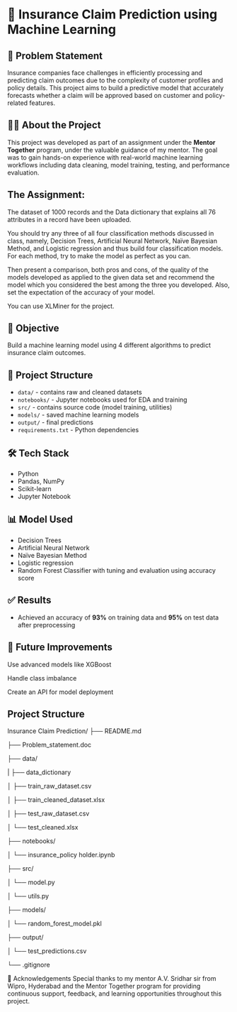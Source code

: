 # 🚀 Insurance Claim Prediction using Machine Learning

## 🧠 Problem Statement

Insurance companies face challenges in efficiently processing and predicting claim outcomes due to the complexity of customer profiles and policy details. This project aims to build a predictive model that accurately forecasts whether a claim will be approved based on customer and policy-related features.

## 👩‍🏫 About the Project

This project was developed as part of an assignment under the **Mentor Together** program, under the valuable guidance of my mentor. The goal was to gain hands-on experience with real-world machine learning workflows including data cleaning, model training, testing, and performance evaluation.

## The Assignment:
The dataset of 1000 records and the Data dictionary that explains all 76 attributes in a record have been uploaded.  

You should try any three of all four classification methods discussed in class, namely, Decision Trees, Artificial Neural Network, Naïve Bayesian Method, and Logistic regression and thus build four classification models. For each method, try to make the model as perfect as you can. 

Then present a comparison, both pros and cons, of the quality of the models developed as applied to the given data set and recommend the model which you considered the best among the three you developed. Also, set the expectation of the accuracy of your model.

You can use XLMiner for the project. 

## 🎯 Objective

Build a machine learning model using 4 different algorithms to predict insurance claim outcomes.

## 📂 Project Structure

- `data/` - contains raw and cleaned datasets
- `notebooks/` - Jupyter notebooks used for EDA and training
- `src/` - contains source code (model training, utilities)
- `models/` - saved machine learning models
- `output/` - final predictions
- `requirements.txt` - Python dependencies

## 🛠️ Tech Stack

- Python
- Pandas, NumPy
- Scikit-learn
- Jupyter Notebook

## 📊 Model Used

- Decision Trees
- Artificial Neural Network
- Naïve Bayesian Method
- Logistic regression
- Random Forest Classifier with tuning and evaluation using accuracy score

## ✅ Results

- Achieved an accuracy of **93%** on training data and **95%** on test data after preprocessing

## 📌 Future Improvements
Use advanced models like XGBoost

Handle class imbalance

Create an API for model deployment

## Project Structure

Insurance Claim Prediction/
├── README.md

├── Problem_statement.doc

├── data/

| ├── data_dictionary

│ ├── train_raw_dataset.csv

│ ├── train_cleaned_dataset.xlsx

│ ├── test_raw_dataset.csv

│ └── test_cleaned.xlsx

├── notebooks/

│ └── insurance_policy holder.ipynb

├── src/

│ └── model.py

│ └── utils.py

├── models/

│ └── random_forest_model.pkl

├── output/

│ └── test_predictions.csv

└── .gitignore

🙏 Acknowledgements
Special thanks to my mentor A.V. Sridhar sir from Wipro, Hyderabad and the Mentor Together program for providing continuous support, feedback, and learning opportunities throughout this project.
